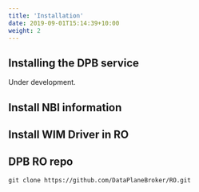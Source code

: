 ```yaml
---
title: 'Installation'
date: 2019-09-01T15:14:39+10:00
weight: 2
---
```


## Installing the DPB service

Under development.



## Install NBI information

## Install WIM Driver in RO

## DPB RO repo

```
git clone https://github.com/DataPlaneBroker/RO.git
```
